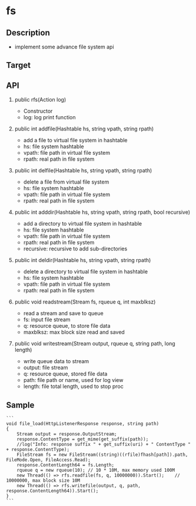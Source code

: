 # fs

## Description
- implement some advance file system api

## Target

## API
1. public rfs(Action<string> log)
    - Constructor
    - log: log print function

2. public int addfile(Hashtable hs, string vpath, string rpath)
    - add a file to virtual file system in hashtable
    - hs: file system hashtable
    - vpath: file path in virtual file system
    - rpath: real path in file system

3. public int delfile(Hashtable hs, string vpath, string rpath)
    - delete a file from virtual file system
    - hs: file system hashtable
    - vpath: file path in virtual file system
    - rpath: real path in file system

4. public int adddir(Hashtable hs, string vpath, string rpath, bool recursive)
    - add a directory to virtual file system in hashtable
    - hs: file system hashtable
    - vpath: file path in virtual file system
    - rpath: real path in file system
    - recursive: recursive to add sub-directories

5. public int deldir(Hashtable hs, string vpath, string rpath)
    - delete a directory to virtual file system in hashtable
    - hs: file system hashtable
    - vpath: file path in virtual file system
    - rpath: real path in file system

6. public void readstream(Stream fs, rqueue q, int maxblksz)
    - read a stream and save to queue
    - fs: input file stream
    - q: resource queue, to store file data
    - maxblksz: max block size read and saved

7. public void writestream(Stream output, rqueue q, string path, long length)
    - write queue data to stream
    - output: file stream
    - q: resource queue, stored file data
    - path: file path or name, used for log view
    - length: file total length, used to stop proc


## Sample
    ```
    void file_load(HttpListenerResponse response, string path)
    {
        Stream output = response.OutputStream;
        response.ContentType = get_mime(get_suffix(path));
        //log("Info: response suffix " + get_suffix(uri) + " ContentType " + response.ContentType);
        FileStream fs = new FileStream((string)((rfile)fhash[path]).path, FileMode.Open, FileAccess.Read);
        response.ContentLength64 = fs.Length;
        rqueue q = new rqueue(10); // 10 * 10M, max memory used 100M
        new Thread(() => rfs.readfile(fs, q, 10000000)).Start();    // 10000000, max block size 10M
        new Thread(() => rfs.writefile(output, q, path, response.ContentLength64)).Start();
    }
    ```